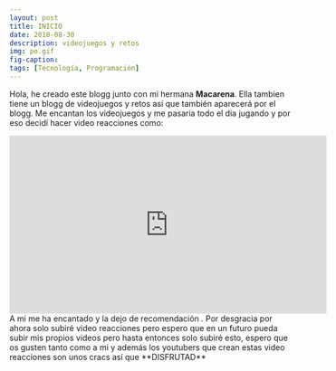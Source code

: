 ```yaml
---
layout: post
title: INICIO
date: 2018-08-30
description: videojuegos y retos 
img: po.gif
fig-caption: 
tags: [Tecnología, Programación]
---
```


Hola, he creado este blogg junto con mi hermana **Macarena**. Ella tambien tiene un blogg de videojuegos y retos así que también aparecerá por el blogg. Me encantan los videojuegos y me pasaria todo el dia jugando y por eso decidí hacer video reacciones como: 
<iframe width="560" height="315" src="https://www.youtube.com/embed/KRpk-COrRws" frameborder="0" allow="autoplay; encrypted-media" allowfullscreen></iframe>
A mi me ha encantado y la dejo de recomendación . Por desgracia por ahora solo subiré video reacciones pero espero que en un futuro pueda subir mis propios videos pero hasta entonces solo subiré esto, espero que os gusten tanto como a mi y además los youtubers que crean estas video reacciones son unos cracs así que **DISFRUTAD**
